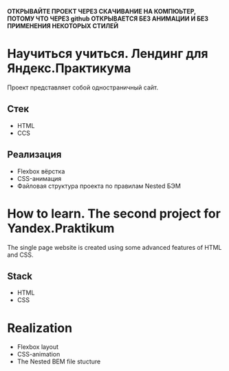 **ОТКРЫВАЙТЕ ПРОЕКТ ЧЕРЕЗ СКАЧИВАНИЕ НА КОМПЮЬТЕР, ПОТОМУ ЧТО ЧЕРЕЗ github ОТКРЫВАЕТСЯ БЕЗ АНИМАЦИИ И БЕЗ ПРИМЕНЕНИЯ НЕКОТОРЫХ СТИЛЕЙ**

# Научиться учиться. Лендинг для Яндекс.Практикума
Проект представляет собой одностраничный сайт.

## Стек
* HTML
* CCS

## Реализация
* Flexbox вёрстка
* CSS-анимация
* Файловая структура проекта по правилам Nested БЭМ



# How to learn. The second project for Yandex.Praktikum
The single page website is created using some advanced features of HTML and CSS.

## Stack
* HTML
* CSS

# Realization
* Flexbox layout
* CSS-animation
* The Nested BEM file stucture

